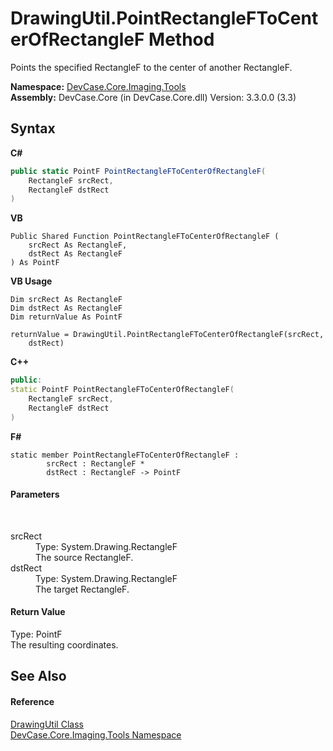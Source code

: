 # DrawingUtil.PointRectangleFToCenterOfRectangleF Method 
 

Points the specified RectangleF to the center of another RectangleF.

**Namespace:**&nbsp;<a href="N_DevCase_Core_Imaging_Tools">DevCase.Core.Imaging.Tools</a><br />**Assembly:**&nbsp;DevCase.Core (in DevCase.Core.dll) Version: 3.3.0.0 (3.3)

## Syntax

**C#**<br />
``` C#
public static PointF PointRectangleFToCenterOfRectangleF(
	RectangleF srcRect,
	RectangleF dstRect
)
```

**VB**<br />
``` VB
Public Shared Function PointRectangleFToCenterOfRectangleF ( 
	srcRect As RectangleF,
	dstRect As RectangleF
) As PointF
```

**VB Usage**<br />
``` VB Usage
Dim srcRect As RectangleF
Dim dstRect As RectangleF
Dim returnValue As PointF

returnValue = DrawingUtil.PointRectangleFToCenterOfRectangleF(srcRect, 
	dstRect)
```

**C++**<br />
``` C++
public:
static PointF PointRectangleFToCenterOfRectangleF(
	RectangleF srcRect, 
	RectangleF dstRect
)
```

**F#**<br />
``` F#
static member PointRectangleFToCenterOfRectangleF : 
        srcRect : RectangleF * 
        dstRect : RectangleF -> PointF 

```


#### Parameters
&nbsp;<dl><dt>srcRect</dt><dd>Type: System.Drawing.RectangleF<br />The source RectangleF.</dd><dt>dstRect</dt><dd>Type: System.Drawing.RectangleF<br />The target RectangleF.</dd></dl>

#### Return Value
Type: PointF<br />The resulting coordinates.

## See Also


#### Reference
<a href="T_DevCase_Core_Imaging_Tools_DrawingUtil">DrawingUtil Class</a><br /><a href="N_DevCase_Core_Imaging_Tools">DevCase.Core.Imaging.Tools Namespace</a><br />